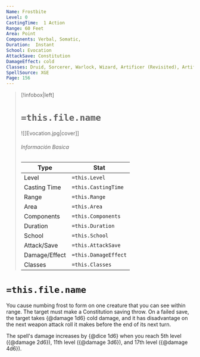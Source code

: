 ```yaml
---
Name: Frostbite
Level: 0
CastingTime:  1 Action 
Range: 60 Feet
Area: Point
Components: Verbal, Somatic, 
Duration:  Instant  
School: Evocation
AttackSave: Constitution
DamageEffect: cold
Classes: Druid, Sorcerer, Warlock, Wizard, Artificer (Revisited), Artificer, 
SpellSource: XGE
Page: 156
---
```


>[!infobox|left]
># `=this.file.name`
>![[Evocation.jpg|cover]]
> ###### Información Basica
> Type |  Stat |
> ---|---|
> Level | `=this.Level` |
> Casting Time | `=this.CastingTime` |
> Range | `=this.Range` |
> Area | `=this.Area` |
> Components | `=this.Components` |
> Duration | `=this.Duration` |
> School | `=this.School` |
> Attack/Save | `=this.AttackSave` |
> Damage/Effect | `=this.DamageEffect` |
> Classes | `=this.Classes` |

# `=this.file.name`
You cause numbing frost to form on one creature that you can see within range. The target must make a Constitution saving throw. On a failed save, the target takes {@damage 1d6} cold damage, and it has disadvantage on the next weapon attack roll it makes before the end of its next turn.

The spell&#x27;s damage increases by {@dice 1d6} when you reach 5th level ({@damage 2d6}), 11th level ({@damage 3d6}), and 17th level ({@damage 4d6}).



 


 


